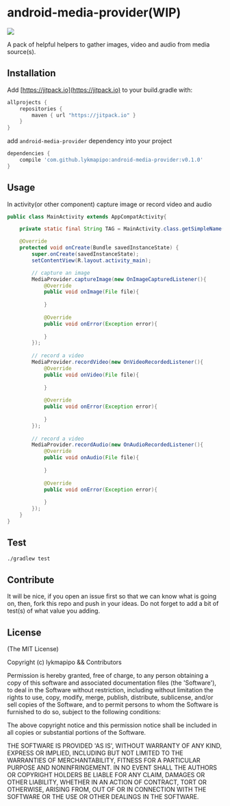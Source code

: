 android-media-provider(WIP)
===========================

[![](https://jitpack.io/v/lykmapipo/android-media-provider.svg)](https://jitpack.io/#lykmapipo/android-media-provider)

A pack of helpful helpers to gather images, video and audio from media source(s).

## Installation
Add [https://jitpack.io](https://jitpack.io) to your build.gradle with:
```gradle
allprojects {
    repositories {
        maven { url "https://jitpack.io" }
    }
}
```
add `android-media-provider` dependency into your project

```gradle
dependencies {
    compile 'com.github.lykmapipo:android-media-provider:v0.1.0'
}
```

## Usage

In activity(or other component) capture image or record video and audio

```java
public class MainActivity extends AppCompatActivity{

    private static final String TAG = MainActivity.class.getSimpleName();

    @Override
    protected void onCreate(Bundle savedInstanceState) {
        super.onCreate(savedInstanceState);
        setContentView(R.layout.activity_main);

        // capture an image
        MediaProvider.captureImage(new OnImageCapturedListener(){
            @Override
            public void onImage(File file){
                
            }
            
            @Override
            public void onError(Exception error){
                
            }
        });
        
        // record a video
        MediaProvider.recordVideo(new OnVideoRecordedListener(){
            @Override
            public void onVideo(File file){
                
            }
            
            @Override
            public void onError(Exception error){
                
            }
        });
        
        // record a video
        MediaProvider.recordAudio(new OnAudioRecordedListener(){
            @Override
            public void onAudio(File file){
                
            }
            
            @Override
            public void onError(Exception error){
                
            }
        });
    }
}
```


## Test
```sh
./gradlew test
```

## Contribute
It will be nice, if you open an issue first so that we can know what is going on, then, fork this repo and push in your ideas.
Do not forget to add a bit of test(s) of what value you adding.

## License

(The MIT License)

Copyright (c) lykmapipo && Contributors

Permission is hereby granted, free of charge, to any person obtaining
a copy of this software and associated documentation files (the
'Software'), to deal in the Software without restriction, including
without limitation the rights to use, copy, modify, merge, publish,
distribute, sublicense, and/or sell copies of the Software, and to
permit persons to whom the Software is furnished to do so, subject to
the following conditions:

The above copyright notice and this permission notice shall be
included in all copies or substantial portions of the Software.

THE SOFTWARE IS PROVIDED 'AS IS', WITHOUT WARRANTY OF ANY KIND,
EXPRESS OR IMPLIED, INCLUDING BUT NOT LIMITED TO THE WARRANTIES OF
MERCHANTABILITY, FITNESS FOR A PARTICULAR PURPOSE AND NONINFRINGEMENT.
IN NO EVENT SHALL THE AUTHORS OR COPYRIGHT HOLDERS BE LIABLE FOR ANY
CLAIM, DAMAGES OR OTHER LIABILITY, WHETHER IN AN ACTION OF CONTRACT,
TORT OR OTHERWISE, ARISING FROM, OUT OF OR IN CONNECTION WITH THE
SOFTWARE OR THE USE OR OTHER DEALINGS IN THE SOFTWARE.
